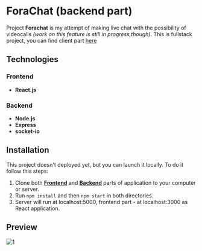 # ForaChat (backend part)
Project **Forachat** is my attempt of making live chat with the possibility of videocalls *(work on this feature is still in progress,though)*. This is fullstack project, you can find client part [here](https://github.com/Enerveen/chat-frontend)

## Technologies
### Frontend
  * **React.js**
### Backend
* **Node.js**
* **Express**
* **socket-io**

## Installation
This project doesn't deployed yet, but you can launch it locally. To do it follow this steps:
1. Clone both **[Frontend](https://github.com/Enerveen/chat-frontend)** and **[Backend](https://github.com/Enerveen/chat-backend)** parts of application to your computer or server.
2. Run `npm install` and then `npm start` in both directories.
3. Server will run at localhost:5000, frontend part - at localhost:3000 as React application.

## Preview
![1](https://res.cloudinary.com/dnxmbqza4/image/upload/v1601575801/github%20projects/chat_jgb1ng.jpg)
